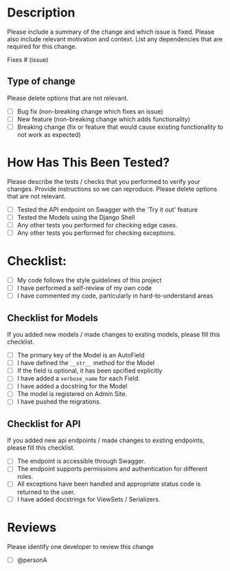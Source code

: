 # Description

Please include a summary of the change and which issue is fixed. Please also include relevant motivation and context. List any dependencies that are required for this change.

Fixes # (issue)

## Type of change

Please delete options that are not relevant.

- [ ] Bug fix (non-breaking change which fixes an issue)
- [ ] New feature (non-breaking change which adds functionality)
- [ ] Breaking change (fix or feature that would cause existing functionality to not work as expected)

# How Has This Been Tested?

Please describe the tests / checks that you performed to verify your changes. Provide instructions so we can reproduce. Please delete options that are not relevant.

- [ ] Tested the API endpoint on Swagger with the 'Try it out' feature
- [ ] Tested the Models using the Django Shell
- [ ] Any other tests you performed for checking edge cases.
- [ ] Any other tests you performed for checking exceptions.

# Checklist:

- [ ] My code follows the style guidelines of this project
- [ ] I have performed a self-review of my own code
- [ ] I have commented my code, particularly in hard-to-understand areas

## Checklist for Models

If you added new models / made changes to exsting models, please fill this checklist. 

- [ ] The primary key of the Model is an AutoField
- [ ] I have defined the `__str__` method for the Model
- [ ] If the field is optional, it has been spcified explicitly
- [ ] I have added a `verbose_name` for each Field.
- [ ] I have added a docstring for the Model
- [ ] The model is registered on Admin Site.
- [ ] I have pushed the migrations.

## Checklist for API

If you added new api endpoints / made changes to exsting endpoints, please fill this checklist. 

- [ ] The endpoint is accessible through Swagger.
- [ ] The endpoint supports permissions and authentication for different roles.
- [ ] All exceptions have been handled and appropriate status code is returned to the user.
- [ ] I have added docstrings for ViewSets / Serializers.

# Reviews

Please identify one developer to review this change

- [ ] @personA
